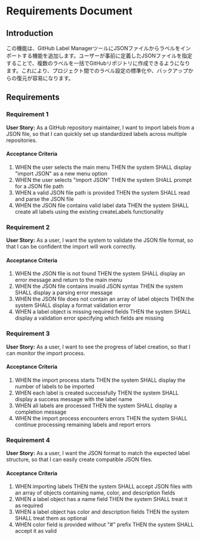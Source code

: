 # Requirements Document

## Introduction

この機能は、GitHub Label ManagerツールにJSONファイルからラベルをインポートする機能を追加します。ユーザーが事前に定義したJSONファイルを指定することで、複数のラベルを一括でGitHubリポジトリに作成できるようになります。これにより、プロジェクト間でのラベル設定の標準化や、バックアップからの復元が容易になります。

## Requirements

### Requirement 1

**User Story:** As a GitHub repository maintainer, I want to import labels from a JSON file, so that I can quickly set up standardized labels across multiple repositories.

#### Acceptance Criteria

1. WHEN the user selects the main menu THEN the system SHALL display "import JSON" as a new menu option
2. WHEN the user selects "import JSON" THEN the system SHALL prompt for a JSON file path
3. WHEN a valid JSON file path is provided THEN the system SHALL read and parse the JSON file
4. WHEN the JSON file contains valid label data THEN the system SHALL create all labels using the existing createLabels functionality

### Requirement 2

**User Story:** As a user, I want the system to validate the JSON file format, so that I can be confident the import will work correctly.

#### Acceptance Criteria

1. WHEN the JSON file is not found THEN the system SHALL display an error message and return to the main menu
2. WHEN the JSON file contains invalid JSON syntax THEN the system SHALL display a parsing error message
3. WHEN the JSON file does not contain an array of label objects THEN the system SHALL display a format validation error
4. WHEN a label object is missing required fields THEN the system SHALL display a validation error specifying which fields are missing

### Requirement 3

**User Story:** As a user, I want to see the progress of label creation, so that I can monitor the import process.

#### Acceptance Criteria

1. WHEN the import process starts THEN the system SHALL display the number of labels to be imported
2. WHEN each label is created successfully THEN the system SHALL display a success message with the label name
3. WHEN all labels are processed THEN the system SHALL display a completion message
4. WHEN the import process encounters errors THEN the system SHALL continue processing remaining labels and report errors

### Requirement 4

**User Story:** As a user, I want the JSON format to match the expected label structure, so that I can easily create compatible JSON files.

#### Acceptance Criteria

1. WHEN importing labels THEN the system SHALL accept JSON files with an array of objects containing name, color, and description fields
2. WHEN a label object has a name field THEN the system SHALL treat it as required
3. WHEN a label object has color and description fields THEN the system SHALL treat them as optional
4. WHEN color field is provided without "#" prefix THEN the system SHALL accept it as valid